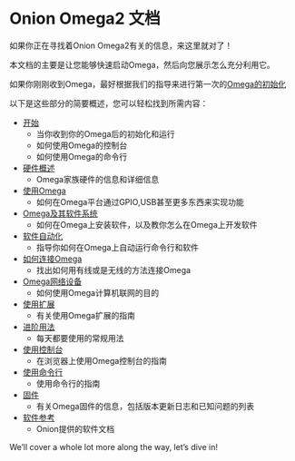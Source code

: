 # Onion Omega2 文档

如果你正在寻找着Onion Omega2有关的信息，来这里就对了！

本文档的主要是让您能够快速启动Omega，然后向您展示怎么充分利用它。

如果你刚刚收到Omega，最好根据我们的指导来进行第一次的[Omega的初始化](first-time-setup.html)

以下是这些部分的简要概述，您可以轻松找到所需内容：
  * [开始](get-started.html)
    * 当你收到你的Omega后的初始化和运行
    * 如何使用Omega的控制台
    * 如何使用Omega的命令行
  * [硬件概述](hardware-overview.html)
    * Omega家族硬件的信息和详细信息
  * [使用Omega](doing-stuff.html)
    * 如何在Omega平台通过GPIO,USB甚至更多东西来实现功能
  * [Omega及其软件系统](omega-and-software.html)
    * 如何在Omega上安装软件，以及教你怎么在Omega上开发软件
  * [软件自动化](automation.html)
    * 指导你如何在Omega上自动运行命令行和软件
  * [如何连接Omega](omega-and-connectivity.html)
    * 找出如何用有线或是无线的方法连接Omega
  * [Omega网络设备](omega-as-a-network-device.html)
    * 如何使用Omega计算机联网的目的 
  * [使用扩展](using-omega-hardware.html)
    * 有关使用Omega扩展的指南
  * [进阶用法](advanced-topics.html)
    * 每天都要使用的常规用法
  * [使用控制台](the-console.html)
    * 在浏览器上使用Omega控制台的指南
  * [使用命令行](the-terminal.html)
    * 使用命令行的指南
  * [固件](firmware-reference.html)
    * 有关Omega固件的信息，包括版本更新日志和已知问题的列表
  * [软件参考](software-reference.html)
    * Onion提供的软件文档

  We’ll cover a whole lot more along the way, let’s dive in!
